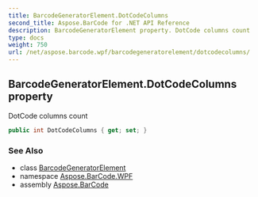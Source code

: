 ```yaml
---
title: BarcodeGeneratorElement.DotCodeColumns
second_title: Aspose.BarCode for .NET API Reference
description: BarcodeGeneratorElement property. DotCode columns count
type: docs
weight: 750
url: /net/aspose.barcode.wpf/barcodegeneratorelement/dotcodecolumns/
---
```

## BarcodeGeneratorElement.DotCodeColumns property

DotCode columns count

```csharp
public int DotCodeColumns { get; set; }
```

### See Also

* class [BarcodeGeneratorElement](../)
* namespace [Aspose.BarCode.WPF](../../../aspose.barcode.wpf/)
* assembly [Aspose.BarCode](../../../)


